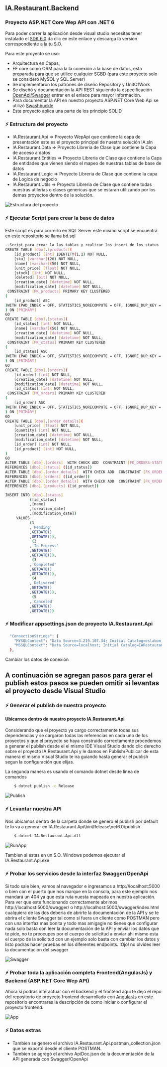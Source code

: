 ## IA.Restaurant.Backend
### Proyecto ASP.NET Core Wep API con .NET 6

Para poder correr la aplicación desde visual studio necesitas tener instalado el [SDK 6.0](https://dotnet.microsoft.com/en-us/download) da clic en este enlace y descarga la version correspondiente a la tu S.O. 

Para este proyecto se uso:
- Arquitectura en Capas,
- EF core como ORM para la la conexión a la base de datos, esta preparada para que se utilice cualquier SGBD (para este proyecto solo se consideró MySQL y SQL Server)
- Se implementaron los patrones de diseño Repository y UnitOfWork
- Se diseñó y documentación la API REST siguiendo la especificación [OpenApi/Swagger](https://swagger.io/tools/swagger-ui/) entrar en el enlace para mayor información. 
- Para documentar la API en nuestro proyecto ASP.NET Core Web Api se utilizó [Swashbuckle](https://docs.microsoft.com/es-es/aspnet/core/tutorials/getting-started-with-swashbuckle?view=aspnetcore-6.0&tabs=visual-studio) 
- Este proyecto aplica una parte de los principio SOLID
  
### ⚡️ Estructura del proyecto
- IA.Restaurant.Api => Proyecto WepApi que contiene la capa de presentación este es el proyecto principal de nuestra solución IA.sln
- IA.Restaurant.Data => Proyecto Libreria de Clase que contiene la Capa de acceso a datos 
- IA.Restaurant.Entities => Proyecto Libreria de Clase que contiene la Capa de entidades que vienen siendo el mapeo de nuestras tablas de base de datos
- IA.Restaurant.Logic => Proyecto Libreria de Clase que contiene la capa de Logica de negocio
- IA.Restaurant.Utils => Proyecto Libreria de Clase que contiene todas nuestras utilerias o clases genericas que se estaran utilizando por los demas proyectos dentro de la solución.

![Estructura del proyecto](https://github.com/CayetanoHerreraLuisRicardo/IA.Restaurant.Frontend/blob/main/assets/images/image2.png)

### ⚡️ Ejecutar Script para crear la base de datos
Este script es para correrlo en SQL Server este mismo script se encuentra en este repositorio se llama bd.sql
```sh
--Script para crear la las tablas y realizar los insert de los status 
CREATE TABLE [dbo].[products](
	[id_product] [int] IDENTITY(1,1) NOT NULL,
	[sku] [varchar](20) NOT NULL,
	[name] [varchar](50) NOT NULL,
	[unit_price] [float] NOT NULL,
	[stock] [int] NOT NULL,
	[deleted] [bit] NOT NULL,
	[creation_date] [datetime] NOT NULL,
	[modification_date] [datetime] NOT NULL,
 CONSTRAINT [PK_products] PRIMARY KEY CLUSTERED 
(
	[id_product] ASC
)WITH (PAD_INDEX = OFF, STATISTICS_NORECOMPUTE = OFF, IGNORE_DUP_KEY = OFF, ALLOW_ROW_LOCKS = ON, ALLOW_PAGE_LOCKS = ON, OPTIMIZE_FOR_SEQUENTIAL_KEY = OFF) ON [PRIMARY]
) ON [PRIMARY]
GO
CREATE TABLE [dbo].[status](
	[id_status] [int] NOT NULL,
	[name] [varchar](50) NOT NULL,
	[creation_date] [datetime] NOT NULL,
	[modification_date] [datetime] NOT NULL,
 CONSTRAINT [PK_status] PRIMARY KEY CLUSTERED 
(
	[id_status] ASC
)WITH (PAD_INDEX = OFF, STATISTICS_NORECOMPUTE = OFF, IGNORE_DUP_KEY = OFF, ALLOW_ROW_LOCKS = ON, ALLOW_PAGE_LOCKS = ON, OPTIMIZE_FOR_SEQUENTIAL_KEY = OFF) ON [PRIMARY]
) ON [PRIMARY]
GO
CREATE TABLE [dbo].[orders](
	[id_order] [int] NOT NULL,
	[creation_date] [datetime] NOT NULL,
	[modification_date] [datetime] NOT NULL,
	[id_status] [int] NOT NULL,
 CONSTRAINT [PK_orders] PRIMARY KEY CLUSTERED 
(
	[id_order] ASC
)WITH (PAD_INDEX = OFF, STATISTICS_NORECOMPUTE = OFF, IGNORE_DUP_KEY = OFF, ALLOW_ROW_LOCKS = ON, ALLOW_PAGE_LOCKS = ON, OPTIMIZE_FOR_SEQUENTIAL_KEY = OFF) ON [PRIMARY]
) ON [PRIMARY]
GO
CREATE TABLE [dbo].[order_details](
	[unit_price] [float] NOT NULL,
	[quantity] [int] NOT NULL,
	[creation_date] [datetime] NOT NULL,
	[modification_date] [datetime] NOT NULL,
	[id_order] [int] NOT NULL,
	[id_product] [int] NOT NULL,
)
GO
ALTER TABLE [dbo].[orders]  WITH CHECK ADD  CONSTRAINT [FK_ORDERS-STATUS] FOREIGN KEY([id_status])
REFERENCES [dbo].[status] ([id_status])
ALTER TABLE [dbo].[order_details]  WITH CHECK ADD  CONSTRAINT [FK_ORDER_DETAILS-ORDERS] FOREIGN KEY([id_order])
REFERENCES [dbo].[orders] ([id_order])
ALTER TABLE [dbo].[order_details]  WITH CHECK ADD  CONSTRAINT [FK_ORDER_DETAILS-PRODUCTS] FOREIGN KEY([id_product])
REFERENCES [dbo].[products] ([id_product])

INSERT INTO [dbo].[status]
           ([id_status]
           ,[name]
           ,[creation_date]
           ,[modification_date])
     VALUES
           (1
           ,'Pending'
           ,GETDATE()
           ,GETDATE()),
			(2
           ,'In Process'
           ,GETDATE()
           ,GETDATE()),
			(3
           ,'Completed'
           ,GETDATE()
           ,GETDATE()),
			(4
           ,'Delivered'
           ,GETDATE()
           ,GETDATE()),
			(5
           ,'Canceled'
           ,GETDATE()
           ,GETDATE())
```

### ⚡️ Modificar appsettings.json de proyecto IA.Restaurant.Api
```sh
  "ConnectionStrings": {
    "MYSQLContext": "Data Source=3.219.107.34; Initial Catalog=eslabon_web_dev; User ID=eslabon_base;Password=Ao8OujO_#hsu;",
    "MSSQLContext": "Data Source=localhost; Initial Catalog=IARestaurant; User ID=user;Password=pass;"
  },
```


Cambiar los datos de conexión

## A continuación se agregan pasos para gerar el publish estos pasos se pueden omitir si levantas el proyecto desde Visual Studio

### ⚡️ Generar el publish de nuestra proyecto
#### Ubicarnos dentro de nuestro proyecto IA.Restaurant.Api 

Considerando que el proyecto ya cargo correctamente todas sus dependencias y se cargaron todas las referencias en cada uno de los proyectos y que el proyecto se haya construido correctamente procedemos a generar el publish desde el el mismo IDE Visual Studio dando clic derecho sobre el proyecto IA.Restaurant.Api y le damos en Publish/Publicar de esta manera el mismo Visual Studio te ira guiando hasta generar el publish segun la configuración que elijas.

La segunda manera es usando el comando dotnet desde linea de comandos
```sh
    $ dotnet publish -c Release
```
![Publish](https://github.com/CayetanoHerreraLuisRicardo/IA.Restaurant.Frontend/blob/main/assets/images/image3.png)

### ⚡️ Levantar nuestra API
Nos ubicamos dentro de la carpeta donde se genero el publish por default te lo va a generar en IA.Restaurant.Api\bin\Release\net6.0\publish  
```sh
    $ dotnet IA.Restaurant.Api.dll
```
![RunApp](https://github.com/CayetanoHerreraLuisRicardo/IA.Restaurant.Frontend/blob/main/assets/images/image4.png)

Tambien si estas en un S.O. Windows podemos ejecutar el IA.Restaurant.Api.exe 

### ⚡️ Probar los servicios desde la interfaz Swagger/OpenApi

Si todo sale bien, vamos al navegador e ingresamos a http://localhost:5000 o bien con el puerto que nos marque en la consola, para este ejemplo nos mandará un 404 ya que esta ruta nuesta mapeada en nuestra aplicación. Para ver que este funcionando correctamente abrimos http://localhost:5000/swagger/ o http://localhost:5000/swagger/index.html cualquiera de las dos deberia de abrirte la documentación de la API y se te abrira el cliente Swagger tal como si fuera un cliente como POSTMAN pero con una interfaz mas bonita y todo mas amigagle no tienes que configurar nada solo basta con leer la documentación de la API y enviar los datos que te pide, no te preocupes por el cuerpo de solicitud a enviar ahi mismo esta el cuerpo de la solicitud con un ejemplo solo basta con cambiar los datos y listo podras hacer pruebas en los diferentes endpoints. !Ojo! no olvides leer la documentación del swagger 

![Swagger](https://github.com/CayetanoHerreraLuisRicardo/IA.Restaurant.Frontend/blob/main/assets/images/image5.png)

### ⚡️ Probar toda la aplicación completa Frontend(AngularJs) y Backend (ASP.NET Core Wep API)
Ahora si podras interactuar con el backend y el frontend aqui te dejo el repo del repositorio de proyecto frontend desarrollado con  [AngularJs](https://github.com/CayetanoHerreraLuisRicardo/IA.Restaurant.Backend) en este repositorio encontraras la descripción de como iniciar o configurar el proyecto frontend.

![App](https://github.com/CayetanoHerreraLuisRicardo/IA.Restaurant.Frontend/blob/main/assets/images/image1.png)


### ⚡️ Datos extras
- Tambien se genero el archivo IA.Restaurant.Api.postman_collection.json que se exportó desde el cliente POSTMAN.
- Tambien se agregó el archivo ApiDoc.json de la documentación de la API generada con Swagger/OpenApi 